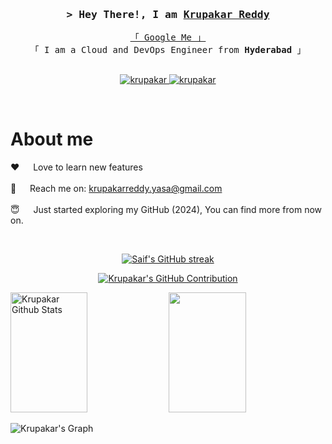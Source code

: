 <!--
<h2 align="center">
  Welcome to Github World!
  <img src="https://media.giphy.com/media/hvRJCLFzcasrR4ia7z/giphy.gif" width="28">
</h2>
-->

<!--
<p align="center">
  <a href="https://github.com/krupakar"><img src="https://readme-typing-svg.herokuapp.com/?lines=Self%20Taught%20Programmer;Front%20End%20Developer;1.5%2B%20years%20of%20coding%20experience;Always%20learning%20new%20things&center=true&width=380&height=45"></a>
</p>

 -->

<!--<a href="https://komarev.com/ghpvc/?username=krupakar0307">-->
<!--  <img align="right" src="https://komarev.com/ghpvc/?username=krupakar0307&label=Visitors&color=0e75b6&style=flat" alt="Profile visitor" />-->
<!--</a>-->


<!--[![wakatime](https://wakatime.com/badge/user/eebb3dd8-d9b2-40de-9b88-6fd6cac99dbc.svg)](https://wakatime.com/@eebb3dd8-d9b2-40de-9b88-6fd6cac99dbc)-->

<!-- Intro  -->
<h3 align="center">
        <samp>&gt; Hey There!, I am
                <b><a target="_blank" href="https://krupakar.cloud">Krupakar Reddy</a></b>
        </samp>
</h3>


<p align="center"> 
  <samp>
    <a href="https://www.google.com/search?q=krupakar+reddy+linkedin+debuide">「 Google Me 」</a>
    <br>
    「 I am a Cloud and DevOps Engineer from <b>Hyderabad</b> 」
    <br>
    <br>
  </samp>
</p>

<p align="center">
 <a href="https://krupakarreddy-yasa.medium.com/" target="blank">
  <img src="https://img.shields.io/badge/Website-DC143C?style=for-the-badge&logo=medium&logoColor=white" alt="krupakar" />
 </a>
 <a href="https://linkedin.com/in/krupakar-reddy-9147a0231" target="_blank">
  <img src="https://img.shields.io/badge/LinkedIn-0077B5?style=for-the-badge&logo=linkedin&logoColor=white" alt="krupakar"/>
 </a>
 <!-- <a href="https://dev.to/krupakar" target="_blank">
  <img src="https://img.shields.io/badge/dev.to-0A0A0A?style=for-the-badge&logo=dev.to&logoColor=white" alt="krupakar" />
 </a> -->
 <!--<a href="https://twitter.com/_krupakar" target="_blank">-->
 <!-- <img src="https://img.shields.io/badge/Twitter-1DA1F2?style=for-the-badge&logo=twitter&logoColor=white" />-->
 <!--</a>-->
 <!--<a href="https://instagram.com/_krupakar" target="_blank">-->
  <!--<img src="https://img.shields.io/badge/Instagram-fe4164?style=for-the-badge&logo=instagram&logoColor=white" alt="krupakar" />-->
 <!--</a> -->
 <!--<a href="https://facebook.com/krupakar.dev" target="_blank">-->
 <!-- <img src="https://img.shields.io/badge/Facebook-20BEFF?&style=for-the-badge&logo=facebook&logoColor=white" alt="krupakar"  />-->
 <!-- </a> -->
</p>
<br />

<!-- About Section -->
 # About me
 
<p>
 <!--<img align="right" width="350" src="/assets/programmer.gif" alt="Coding gif" />-->
  
 <!--✌️ &emsp; Enjoy to do debugging, programming and sharing knowledge <br/><br/>-->
 ❤️ &emsp; Love to learn new features<br/><br/>
 📧 &emsp; Reach me on: krupakarreddy.yasa@gmail.com<br/><br/>
 😇️ &emsp; Just started exploring my GitHub (2024), You can find more from now on.

</p>

<br/>
<!--<br/>-->
<!--<br/>-->

<!--## Use To Code-->

<!--![Javascript](https://img.shields.io/badge/Javascript-F0DB4F?style=for-the-badge&labelColor=black&logo=javascript&logoColor=F0DB4F)-->
<!--![Typescript](https://img.shields.io/badge/Typescript-007acc?style=for-the-badge&labelColor=black&logo=typescript&logoColor=007acc)-->
<!--![React](https://img.shields.io/badge/-React-61DBFB?style=for-the-badge&labelColor=black&logo=react&logoColor=61DBFB)-->
<!--![React Native](https://img.shields.io/badge/React_Native-20232A?style=for-the-badge&logo=react&logoColor=61DAFB)-->
<!--![Next.js](https://img.shields.io/badge/next.js-000000?style=for-the-badge&logo=nextdotjs&logoColor=white)-->
<!--![Nodejs](https://img.shields.io/badge/Nodejs-3C873A?style=for-the-badge&labelColor=black&logo=node.js&logoColor=3C873A)-->
<!--![Express.js](https://img.shields.io/badge/Express.js-000000?style=for-the-badge&logo=express&logoColor=white)-->
<!--![MongoDB](https://img.shields.io/badge/MongoDB-4EA94B?style=for-the-badge&logo=mongodb&logoColor=white)-->
<!--![HTML](https://img.shields.io/badge/HTML5-E34F26?style=for-the-badge&logo=html5&logoColor=white)-->
<!--![CSS3](https://img.shields.io/badge/CSS3-1572B6?style=for-the-badge&logo=css3&logoColor=white)-->
<!--![SASS Badge](https://img.shields.io/badge/Sass-CC6699?style=for-the-badge&logo=sass&logoColor=white)-->
<!--![Ant-Design](https://img.shields.io/badge/AntDesign-0170FE?style=for-the-badge&logo=antdesign&logoColor=white)-->
<!--![Tailwind](https://img.shields.io/badge/Tailwind_CSS-092749?style=for-the-badge&logo=tailwindcss&logoColor=06B6D4&labelColor=000000)-->
<!--![Bootstrap](https://img.shields.io/badge/Bootstrap-563D7C?style=for-the-badge&logo=bootstrap&logoColor=white)-->
<!--![Strapi](https://img.shields.io/badge/strapi-2E7EEA?style=for-the-badge&logo=strapi&logoColor=white)-->
<!--![Markdown](https://img.shields.io/badge/Markdown-000000?style=for-the-badge&logo=markdown&logoColor=white)-->
<!--![Redux](https://img.shields.io/badge/Redux-593D88?style=for-the-badge&logo=redux&logoColor=white)-->
<!--![React Query](https://img.shields.io/badge/-React_Query-FF4154?style=for-the-badge&logo=react%20query&logoColor=white)-->
<!--![VSCode](https://img.shields.io/badge/Visual_Studio-0078d7?style=for-the-badge&logo=visual%20studio&logoColor=white)-->
<!--![Git](https://img.shields.io/badge/Git-F05032?style=for-the-badge&logo=git&logoColor=white)-->

<!--<br/>-->

<!--## Top Open Source --->
<!--[![iTasks](https://github-readme-stats.vercel.app/api/pin/?username=krupakar&repo=itasks&border_color=7F3FBF&bg_color=0D1117&title_color=C9D1D9&text_color=8B949E&icon_color=7F3FBF)](https://github.com/krupakar/itasks)-->
<!--[![urFolio](https://github-readme-stats.vercel.app/api/pin/?username=krupakar&repo=urfolio&border_color=7F3FBF&bg_color=0D1117&title_color=C9D1D9&text_color=8B949E&icon_color=7F3FBF)](https://github.com/krupakar/urfolio)-->
<!--[![Web Projects](https://github-readme-stats.vercel.app/api/pin/?username=krupakar&repo=web-projects&border_color=7F3FBF&bg_color=0D1117&title_color=C9D1D9&text_color=8B949E&icon_color=7F3FBF)](https://github.com/krupakar/web-projects)-->
<!--[![Al Siam Readme](https://github-readme-stats.vercel.app/api/pin/?username=krupakar&repo=krupakar&border_color=7F3FBF&bg_color=0D1117&title_color=C9D1D9&text_color=8B949E&icon_color=7F3FBF)](https://github.com/krupakar/krupakar)-->

<!--<p align="left">-->
<!--  <a href="https://github.com/krupakar0307?tab=repositories" target="_blank"><img alt="All Repositories" title="All Repositories" src="https://img.shields.io/badge/-All%20Repos-2962FF?style=for-the-badge&logo=koding&logoColor=white"/></a>-->
<!--</p>-->

<!--<br/>-->
<!--<hr/>-->
<!--<br/>-->

<p align="center">
  <a href="https://github.com/krupakar0307">
    <img src="https://github-readme-streak-stats.herokuapp.com/?user=krupakar0307&theme=radical&border=7F3FBF&background=0D1117" alt="Saif's GitHub streak"/>
  </a>
</p>

<p align="center">
  <a href="https://github.com/krupakar037">
    <img src="https://github-profile-summary-cards.vercel.app/api/cards/profile-details?username=krupakar0307&theme=radical" alt="Krupakar's GitHub Contribution"/>
  </a>
</p>

<a> 
    <a href="https://github.com/krupakar0307"><img alt="Krupakar Github Stats" src="https://denvercoder1-github-readme-stats.vercel.app/api?username=krupakar0307&show_icons=true&count_private=true&theme=react&border_color=7F3FBF&bg_color=0D1117&title_color=F85D7F&icon_color=F8D866" height="192px" width="49.5%"/></a>
  <a href="https://github.com/krupakar0307"><img alt=" " src="https://denvercoder1-github-readme-stats.vercel.app/api/top-langs/?username=krupakar0307&langs_count=8&layout=compact&theme=react&border_color=7F3FBF&bg_color=0D1117&title_color=F85D7F&icon_color=F8D866" height="192px" width="49.5%"/></a>
  <br/>
</a>


![Krupakar's Graph](https://github-readme-activity-graph.vercel.app/graph?username=krupakar0307&custom_title=Krupakar's%20%20GitHub%20Activity%20Graph&bg_color=0D1117&color=7F3FBF&line=7F3FBF&point=7F3FBF&area_color=FFFFFF&title_color=FFFFFF&area=true)
